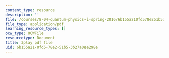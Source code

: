 ```yaml
---
content_type: resource
description: ''
file: /courses/8-04-quantum-physics-i-spring-2016/6b155a210fd578e251b53b27a0ee298e_37-GdFJGSXs.pdf
file_type: application/pdf
learning_resource_types: []
ocw_type: OCWFile
resourcetype: Document
title: 3play pdf file
uid: 6b155a21-0fd5-78e2-51b5-3b27a0ee298e
---
```

